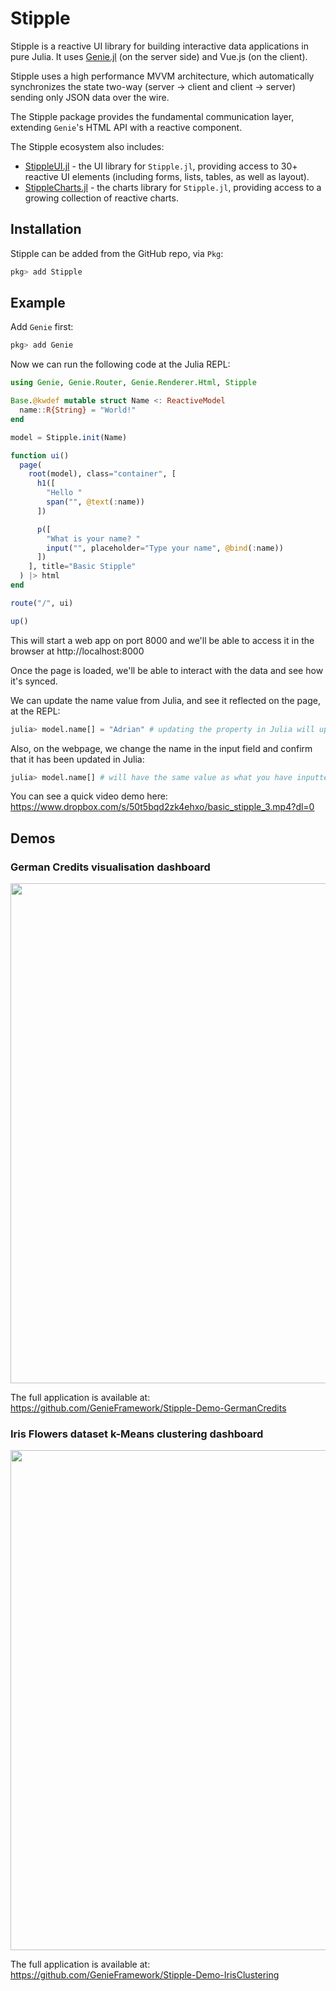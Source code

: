 # Stipple

Stipple is a reactive UI library for building interactive data applications in pure Julia.
It uses [Genie.jl]((https://github.com/GenieFramework/Genie.jl)) (on the server side) and Vue.js (on the client).

Stipple uses a high performance MVVM architecture, which automatically synchronizes the state two-way
(server -> client and client -> server) sending only JSON data over the wire.

The Stipple package provides the fundamental communication layer, extending `Genie`'s HTML API with a reactive component.

The Stipple ecosystem also includes:

* [StippleUI.jl](https://github.com/GenieFramework/StippleUI.jl) - the UI library for `Stipple.jl`, providing access to 30+ reactive UI elements (including forms, lists, tables, as well as layout).
* [StippleCharts.jl](https://github.com/GenieFramework/StippleCharts.jl) - the  charts library for `Stipple.jl`, providing access to a growing collection of reactive charts.

## Installation

Stipple can be added from the GitHub repo, via `Pkg`:
```julia
pkg> add Stipple
```

## Example

Add `Genie` first:
```julia
pkg> add Genie
```

Now we can run the following code at the Julia REPL:

```julia
using Genie, Genie.Router, Genie.Renderer.Html, Stipple

Base.@kwdef mutable struct Name <: ReactiveModel
  name::R{String} = "World!"
end

model = Stipple.init(Name)

function ui()
  page(
    root(model), class="container", [
      h1([
        "Hello "
        span("", @text(:name))
      ])

      p([
        "What is your name? "
        input("", placeholder="Type your name", @bind(:name))
      ])
    ], title="Basic Stipple"
  ) |> html
end

route("/", ui)

up()
```

This will start a web app on port 8000 and we'll be able to access it in the browser at http://localhost:8000

Once the page is loaded, we'll be able to interact with the data and see how it's synced.

We can update the name value from Julia, and see it reflected on the page, at the REPL:
```julia
julia> model.name[] = "Adrian" # updating the property in Julia will update the values on the front
```

Also, on the webpage, we change the name in the input field and confirm that it has been updated in Julia:
```julia
julia> model.name[] # will have the same value as what you have inputted on the web page
```

You can see a quick video demo here:
<https://www.dropbox.com/s/50t5bqd2zk4ehxo/basic_stipple_3.mp4?dl=0>

## Demos

### German Credits visualisation dashboard

<img src="https://genieframework.com/githubimg/Screenshot_German_Credits.png" width=800>

The full application is available at:
<https://github.com/GenieFramework/Stipple-Demo-GermanCredits>

### Iris Flowers dataset k-Means clustering dashboard

<img src="https://genieframework.com/githubimg/Screenshot_Iris_Data.png" width=800>

The full application is available at:
<https://github.com/GenieFramework/Stipple-Demo-IrisClustering>
